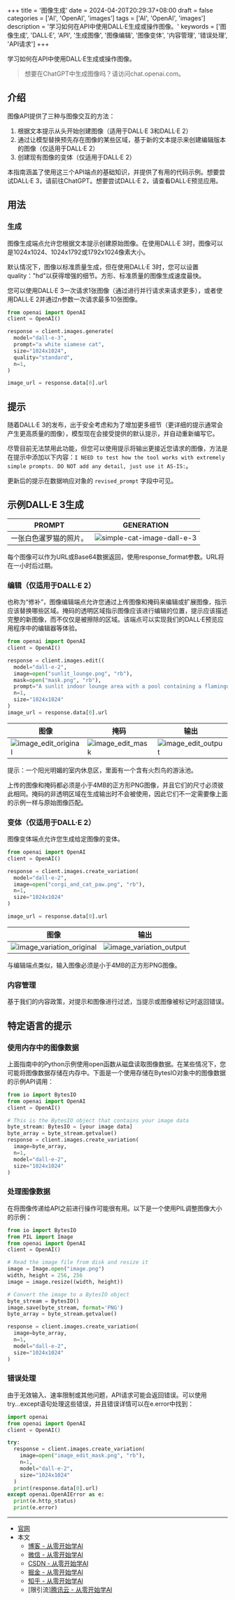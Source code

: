 +++
title = '图像生成'
date = 2024-04-20T20:29:37+08:00
draft = false
categories = ['AI', 'OpenAI', 'images']
tags = ['AI', 'OpenAI', 'images']
description = '学习如何在API中使用DALL·E生成或操作图像。'
keywords = ['图像生成', 'DALL·E', 'API', '生成图像', '图像编辑', '图像变体', '内容管理', '错误处理', 'API请求']
+++

学习如何在API中使用DALL·E生成或操作图像。

> 想要在ChatGPT中生成图像吗？请访问chat.openai.com。

## 介绍
图像API提供了三种与图像交互的方法：

1. 根据文本提示从头开始创建图像（适用于DALL·E 3和DALL·E 2）
2. 通过让模型替换预先存在图像的某些区域，基于新的文本提示来创建编辑版本的图像（仅适用于DALL·E 2）
3. 创建现有图像的变体（仅适用于DALL·E 2）

本指南涵盖了使用这三个API端点的基础知识，并提供了有用的代码示例。想要尝试DALL·E 3，请前往ChatGPT。想要尝试DALL·E 2，请查看DALL·E预览应用。

## 用法
### 生成
图像生成端点允许您根据文本提示创建原始图像。在使用DALL·E 3时，图像可以是1024x1024、1024x1792或1792x1024像素大小。

默认情况下，图像以标准质量生成，但在使用DALL·E 3时，您可以设置quality："hd"以获得增强的细节。方形、标准质量的图像生成速度最快。

您可以使用DALL·E 3一次请求1张图像（通过进行并行请求来请求更多），或者使用DALL·E 2并通过n参数一次请求最多10张图像。

```python
from openai import OpenAI
client = OpenAI()

response = client.images.generate(
  model="dall-e-3",
  prompt="a white siamese cat",
  size="1024x1024",
  quality="standard",
  n=1,
)

image_url = response.data[0].url
```

## 提示
随着DALL·E 3的发布，出于安全考虑和为了增加更多细节（更详细的提示通常会产生更高质量的图像），模型现在会接受提供的默认提示，并自动重新编写它。

尽管目前无法禁用此功能，但您可以使用提示将输出更接近您请求的图像，方法是在提示中添加以下内容：`I NEED to test how the tool works with extremely simple prompts. DO NOT add any detail, just use it AS-IS:`。

更新后的提示在数据响应对象的 `revised_prompt` 字段中可见。

## 示例DALL·E 3生成
| PROMPT                                 | GENERATION                                    |
|----------------------------------------|--------------------------------------------|
| 一张白色暹罗猫的照片。               | ![simple-cat-image-dall-e-3](https://cdn.openai.com/API/images/guides/simple-cat-image-dall-e-3.webp)                         |

每个图像可以作为URL或Base64数据返回，使用response_format参数。URL将在一小时后过期。

### 编辑（仅适用于DALL·E 2）
也称为“修补”，图像编辑端点允许您通过上传图像和掩码来编辑或扩展图像，指示应该替换哪些区域。掩码的透明区域指示图像应该进行编辑的位置，提示应该描述完整的新图像，而不仅仅是被擦除的区域。该端点可以实现我们的DALL·E预览应用程序中的编辑器等体验。

```python
from openai import OpenAI
client = OpenAI()

response = client.images.edit((
  model="dall-e-2",
  image=open("sunlit_lounge.png", "rb"),
  mask=open("mask.png", "rb"),
  prompt="A sunlit indoor lounge area with a pool containing a flamingo",
  n=1,
  size="1024x1024"
)
image_url = response.data[0].url
```

| 图像 | 掩码 | 输出 |
|------|------|------|
| ![image_edit_original](https://cdn.openai.com/API/images/guides/image_edit_original.webp) | ![image_edit_mask](https://cdn.openai.com/API/images/guides/image_edit_mask.webp) | ![image_edit_output](https://cdn.openai.com/API/images/guides/image_edit_output.webp) |

提示：一个阳光明媚的室内休息区，里面有一个含有火烈鸟的游泳池。

上传的图像和掩码都必须是小于4MB的正方形PNG图像，并且它们的尺寸必须彼此相同。掩码的非透明区域在生成输出时不会被使用，因此它们不一定需要像上面的示例一样与原始图像匹配。

### 变体（仅适用于DALL·E 2）
图像变体端点允许您生成给定图像的变体。

```python
from openai import OpenAI
client = OpenAI()

response = client.images.create_variation(
  model="dall-e-2",
  image=open("corgi_and_cat_paw.png", "rb"),
  n=1,
  size="1024x1024"
)

image_url = response.data[0].url
```

| 图像 | 输出 |
|------|------|
| ![image_variation_original](https://cdn.openai.com/API/images/guides/image_variation_original.webp) | ![image_variation_output](https://cdn.openai.com/API/images/guides/image_variation_output.webp) |

与编辑端点类似，输入图像必须是小于4MB的正方形PNG图像。

### 内容管理
基于我们的内容政策，对提示和图像进行过滤，当提示或图像被标记时返回错误。

## 特定语言的提示
### 使用内存中的图像数据
上面指南中的Python示例使用open函数从磁盘读取图像数据。在某些情况下，您可能将图像数据存储在内存中。下面是一个使用存储在BytesIO对象中的图像数据的示例API调用：

```python
from io import BytesIO
from openai import OpenAI
client = OpenAI()

# This is the BytesIO object that contains your image data
byte_stream: BytesIO = [your image data]
byte_array = byte_stream.getvalue()
response = client.images.create_variation(
  image=byte_array,
  n=1,
  model="dall-e-2",
  size="1024x1024"
)
```

### 处理图像数据
在将图像传递给API之前进行操作可能很有用。以下是一个使用PIL调整图像大小的示例：

```python
from io import BytesIO
from PIL import Image
from openai import OpenAI
client = OpenAI()

# Read the image file from disk and resize it
image = Image.open("image.png")
width, height = 256, 256
image = image.resize((width, height))

# Convert the image to a BytesIO object
byte_stream = BytesIO()
image.save(byte_stream, format='PNG')
byte_array = byte_stream.getvalue()

response = client.images.create_variation(
  image=byte_array,
  n=1,
  model="dall-e-2",
  size="1024x1024"
)
```

### 错误处理
由于无效输入、速率限制或其他问题，API请求可能会返回错误。可以使用try...except语句处理这些错误，并且错误详情可以在e.error中找到：

```python
import openai
from openai import OpenAI
client = OpenAI()

try:
  response = client.images.create_variation(
    image=open("image_edit_mask.png", "rb"),
    n=1,
    model="dall-e-2",
    size="1024x1024"
  )
  print(response.data[0].url)
except openai.OpenAIError as e:
  print(e.http_status)
  print(e.error)
```

---

- [官网](https://platform.openai.com/docs/guides/images/)
- 本文
    - [博客 - 从零开始学AI](https://openai-doc.aihub2022.top/docs/guides/images/)
    - [微信 - 从零开始学AI](https://mp.weixin.qq.com/s?__biz=MzA3MDIyNTgzNA==&mid=2649976877&idx=1&sn=6060488c66cffd3484e26d7c99cd3705&chksm=86c7cae8b1b043fe3d21950723d0fb67a659c713b59ddf3704c988ea688335f8556e4a84b72e#rd)
    - [CSDN - 从零开始学AI](https://blog.csdn.net/mahone3297/article/details/138030067)
    - [掘金 - 从零开始学AI](https://juejin.cn/post/7359877430339747903)
    - [知乎 - 从零开始学AI](https://zhuanlan.zhihu.com/p/693687942)
    <!-- - [译][阿里云 - 从零开始学AI](...) -->
    - [限引流][腾讯云 - 从零开始学AI](https://cloud.tencent.com/developer/article/2411031)
